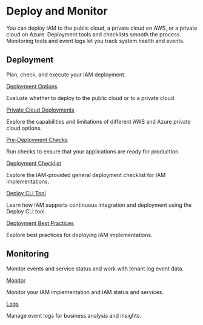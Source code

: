 # Deploy and Monitor

You can deploy IAM to the public cloud, a private cloud on AWS, or a private cloud on Azure. Deployment tools and checklists smooth the process. Monitoring tools and event logs let you track system health and events.

## Deployment
Plan, check, and execute your IAM deployment.

[Deployment Options]()

Evaluate whether to deploy to the public cloud or to a private cloud.

[Private Cloud Deployments]()

Explore the capabilities and limitations of different AWS and Azure private cloud options.

[Pre-Deployment Checks]()

Run checks to ensure that your applications are ready for production.

[Deployment Checklist]()

Explore the IAM-provided general deployment checklist for IAM implementations.

[Deploy CLI Tool]()

Learn how IAM supports continuous integration and deployment using the Deploy CLI tool.

[Deployment Best Practices]()

Explore best practices for deploying IAM implementations.

## Monitoring

Monitor events and service status and work with tenant log event data.

[Monitor]()

Monitor your IAM implementation and IAM status and services.

[Logs]()

Manage event logs for business analysis and insights. 
